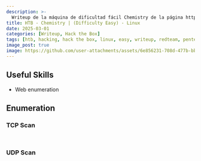 ```yaml
---
description: >-
  Writeup de la máquina de dificultad fácil Chemistry de la página https://hackthebox.eu
title: HTB - Chemistry | (Difficulty Easy) - Linux
date: 2025-03-01
categories: [Writeup, Hack the Box]
tags: [htb, hacking, hack the box, linux, easy, writeup, redteam, pentesting]
image_post: true
image: https://github.com/user-attachments/assets/6e856231-708d-477b-bba9-10d3f2e4e555
---
```


## Useful Skills

* Web enumeration

## Enumeration

### TCP Scan

 ```bash

```

```bash

```

### UDP Scan

 ```bash

```
